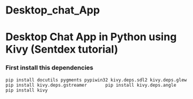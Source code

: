 # Desktop_chat_App
# Desktop Chat App in Python using Kivy (Sentdex tutorial)

### First install this dependencies
``pip install docutils pygments pypiwin32 kivy.deps.sdl2 kivy.deps.glew       
  pip install kivy.deps.gstreamer      
  pip install kivy.deps.angle     
  pip install kivy``
        
        
        
        
  
